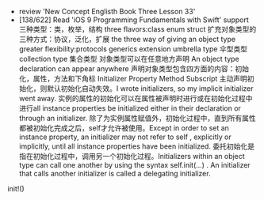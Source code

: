 * review 'New Concept Englisth Book Three Lesson 33'
* [138/622] Read 'iOS 9 Programming Fundamentals with Swift'
support
三种类型：类，枚举，结构 three flavors:class enum struct
扩充对象类型的三种方式：协议，泛化，扩展 the three way of giving an object type greater flexibility:protocols generics extension
umbrella type 伞型类型
collection type 集合类型
对象类型可以在任意地方声明 An object type declaration can appear anywhere
声明对象类型包含四方面的内容：初始化，属性，方法和下角标 Initializer Property Method Subscript 
主动声明初始化，则默认初始化自动失效。I wrote initializers, so my implicit initializer went away.
实例的属性的初始化可以在属性被声明时进行或在初始化过程中进行all instance properties be initialized either in their declaration or through an initializer.
除了为实例属性赋值外，初始化过程中，直到所有属性都被初始化完成之后，self才允许被使用。Except in order to set an instance property, an initializer may not refer to  self , explicitly or implicitly, until all instance properties have been initialized.
委托初始化是指在初始化过程中，调用另一个初始化过程。Initializers within an object type can call one another by using the syntax
self.init(...) . An initializer that calls another initializer is called a delegating initializer.

init!()
